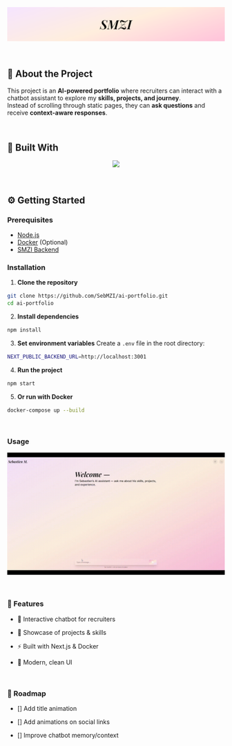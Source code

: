 <img src="./public/github_banner.svg" alt="SMZI Github Banner" />

&nbsp;

## 📌 About the Project
This project is an **AI-powered portfolio** where recruiters can interact with a chatbot assistant to explore my **skills, projects, and journey**.  
Instead of scrolling through static pages, they can **ask questions** and receive **context-aware responses**.

&nbsp;

## 🚀 Built With
<p align="center">
  <a href="https://skillicons.dev">
    <img src="https://skillicons.dev/icons?i=git,nextjs,docker" />
  </a>
</p>

&nbsp;

## ⚙️ Getting Started

### Prerequisites
- [Node.js](https://nodejs.org/)
- [Docker](https://www.docker.com/) (Optional)
- [SMZI Backend](https://github.com/SebMZI/ai-portfolio-backend)

### Installation

1. **Clone the repository**
```sh
git clone https://github.com/SebMZI/ai-portfolio.git
cd ai-portfolio
```
2. **Install dependencies**
```sh
npm install
```
3. **Set environment variables**
Create a `.env` file in the root directory:
```sh
NEXT_PUBLIC_BACKEND_URL=http://localhost:3001
```
4. **Run the project**
```sh
npm start
```
5. **Or run with Docker**
```sh
docker-compose up --build
```

&nbsp;

### Usage
<img src="./public/github_ai_example.gif" alt="SMZI Github Usage" />

&nbsp;

### 🌟 Features
- 💬 Interactive chatbot for recruiters

- 📂 Showcase of projects & skills

- ⚡ Built with Next.js & Docker

- 🎨 Modern, clean UI

&nbsp;

### 📍 Roadmap

- [] Add title animation

- [] Add animations on social links

- [] Improve chatbot memory/context
